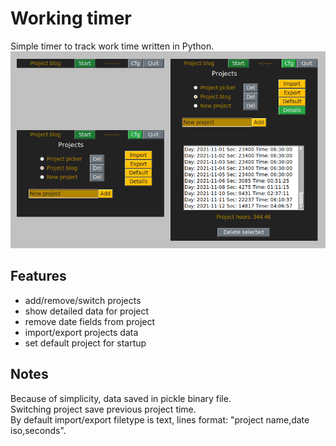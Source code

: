 # Working timer
Simple timer to track work time written in Python.  
![image](screenshot.png)  


## Features
- add/remove/switch projects
- show detailed data for project
- remove date fields from project
- import/export projects data
- set default project for startup

## Notes
Because of simplicity, data saved in pickle binary file.  
Switching project save previous project time.  
By default import/export filetype is text,
lines format: "project name,date iso,seconds".
